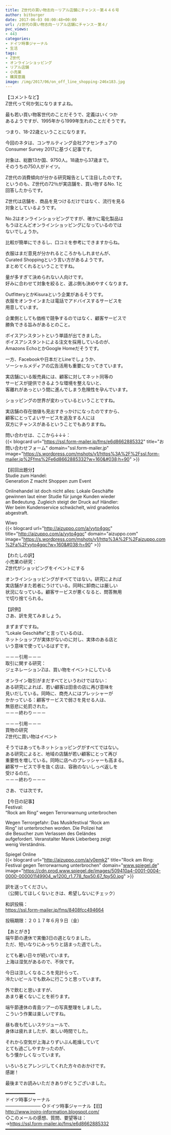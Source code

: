 ```yaml
---
title: Z世代の買い物志向－リアル店舗にチャンス－第４４６号
author: bitburger
date: 2017-06-03 08:00:48+00:00
url: /z世代の買い物志向－リアル店舗にチャンス－第４/
pvc_views:
- 443
categories:
- ドイツ時事ジャーナル
- 生活
tags:
- Z世代
- オンラインショッピング
- リアル店舗
- 小売業
- 購買意識
image: /img/2017/06/on_off_line_shopping-246x183.jpg
---
```

【コメントなど】  
Z世代って何か気になりますよね。  
  
最も若い買い物客世代のことだそうで、定義はいくつか  
あるようですが、1995年から1999年生れのことだそうです。  
  
つまり、18-22歳ということになります。 

今回のネタは、コンサルティング会社アクセンチュアの  
Consumer Survey 2017に基づく記事です。  
  
対象は、総数13か国、9750人。18歳から37歳まで。  
そのうちの750人がドイツ。  
  
Z世代の消費傾向が分かる研究報告として注目したのです。  
というのも、Z世代の72％が実店舗を、買い物するNo. 1と  
回答したからです。  
  
Z世代は店舗を、商品を見つけるだけではなく、流行を見る  
対象としているようです。  
  
No.2はオンラインショッピングですが、確かに電化製品は  
もうほとんどオンラインショッピングになっているのでは  
ないでしょうか。  
  
比較が簡単にできるし、口コミを参考にできますからね。 

衣服はまだ意見が分かれるところかもしれませんが、  
Curated Shoppingという言い方があるようです。  
まとめてくれるということですね。  
  
量が多すぎて決められない人向けです。  
好みに合わせて対象を絞ると、選ぶ側も決めやすくなります。  
  
OutfitteryとかKisuraという企業があるそうです。  
衣服をオンラインまたは電話でアドバイスするサービスを  
用意しています。  
  
企業側としても価格で競争するのではなく、顧客サービスで  
勝負できる旨みがあるとのこと。 

ボイスアシスタントという単語が出てきました。  
ボイスアシスタントによる注文を採用しているのが、  
Amazons EchoとかGoogle Homeだそうです。  
  
一方、Facebookや日本だとLineでしょうか、  
ソーシャルメディアの広告活用も重要になってきています。  
  
実店舗にいる販売員には、顧客に対してネット同等の  
サービスが提供できるような環境を整えないと、  
客離れがあっという間に進んでしまう危険性を孕んでいます。  
  
ショッピングの世界が変わっているということですね。  
  
実店舗の存在価値も見出すきっかけになったのですから、  
顧客にとってよいサービスを追及する人には  
双方にチャンスがあるということでもありますね。  
  
問い合わせは、ここから↓↓↓：  
{{< blogcard url="https://ssl.form-mailer.jp/fms/e6d8662885332" title="&#12362;&#21839;&#12356;&#21512;&#12431;&#12379;&#12501;&#12457;&#12540;&#12512;" domain="ssl.form-mailer.jp" image="https://s.wordpress.com/mshots/v1/https%3A%2F%2Fssl.form-mailer.jp%2Ffms%2Fe6d8662885332?w=160&#038;h=90" >}} 

【前回出題分】  
Studie zum Handel:  
Generation Z macht Shoppen zum Event  
  
Onlinehandel ist doch nicht alles: Lokale Geschäfte  
gewinnen laut einer Studie für junge Kunden wieder  
an Bedeutung. Zugleich steigt der Druck auf Händler:  
Wer beim Kundenservice schwächelt, wird gnadenlos  
abgestraft.  
  
Wiwo  
{{< blogcard url="http://aizuppo.com/a/yyto4gqc" title="http://aizuppo.com/a/yyto4gqc" domain="aizuppo.com" image="https://s.wordpress.com/mshots/v1/http%3A%2F%2Faizuppo.com%2Fa%2Fyyto4gqc?w=160&#038;h=90" >}} 

【わたしの訳】  
小売業の研究：  
Z世代がショッピングをイベントにする  
  
オンラインショッピングがすべてではない。研究によれば  
実店舗がまた若者にうけている。同時に卸商には厳しい  
状況になっている。顧客サービスが悪くなると、問答無用  
で切り捨てられる。 

【訳例】  
さあ、訳を見てみましょう。  
  
まずまずですね。  
&#8220;Lokale Geschäfte&#8221;と言っているのは、  
ネットショップが実体がないのに対し、実体のある店と  
いう意味で使っているはずです。 

－－－引用－－－  
取引に関する研究：  
ジェネレーションZは、買い物をイベントにしている  
  
オンライン取引がまだすべてというわけではない：  
ある研究によれば、若い顧客は田舎の店に再び意味を  
見いだしている。同時に、商売人にはプレッシャーが  
かかっている：顧客サービスで弱さを見せる人は、  
無慈悲に処罰された。  
－－－終わり－－－ 

－－－引用－－－  
買物の研究  
Z世代に買い物はイベント  
  
そうではあってもネットショッピングがすべてではない。  
ある研究によると、地域の店舗が若い顧客にとって再び  
重要性を増している。同時に店へのプレッシャーも高まる。  
顧客サービスで手を抜く店は、容赦のないしっぺ返しを  
受けるのだ。  
－－－終わり－－－ 

さあ、では次です。  
  
【今日の記事】  
Festival:  
&#8220;Rock am Ring&#8221; wegen Terrorwarnung unterbrochen  
  
Wegen Terrorgefahr: Das Musikfestival &#8220;Rock am  
Ring&#8221; ist unterbrochen worden. Die Polizei hat  
die Besucher zum Verlassen des Geländes  
aufgefordert. Veranstalter Marek Lieberberg zeigt  
wenig Verständnis.  
  
Spiegel Online  
{{< blogcard url="http://aizuppo.com/a/y0emk2" title="Rock am Ring: Festival gegen Terrorwarnung unterbrochen" domain="www.spiegel.de" image="https://cdn.prod.www.spiegel.de/images/509410a4-0001-0004-0000-000001149904_w1200_r1.778_fpx50.67_fpy50.jpg" >}} 

訳を送ってください。  
（公開してほしくないときは、希望しないにチェック）  
  
和訳投稿：  
 <https://ssl.form-mailer.jp/fms/8408fcc494664>  
  
投稿期限：２０１７年６月９日（金） 

【あとがき】  
端午節の連休で実働3日の週となりました。  
ただ、短いなりにみっちりと詰まった週でした。  
  
とても暑い日々が続いています。  
上海は湿気があるので、不快です。  
  
今日は涼しくなるころを見計らって、  
冷たいビールでも飲みに行こうと思っています。  
  
外で飲むと思いますが、  
あまり暑くないことを祈ります。  
  
端午節連休の青島ツアーの写真整理をしました。  
こういう作業は楽しいですね。  
  
昼も夜も忙しいスケジュールで、  
身体は疲れましたが、楽しい時間でした。  
  
それから空気が上海よりずいぶん乾燥していて  
とても過ごしやすかったのが、  
もう懐かしくなっています。  
  
いろいろとアレンジしてくれた方々のおかけです。  
感謝！  
  
最後までお読みいただきありがとうございました。 

━━━━━━━━━━━  
ドイツ時事ジャーナル  
─────────── ◇ドイツ時事ジャーナル【旧】  
<http://www.iroiro-information.blogspot.com/>  
◇このメールの感想、質問、要望等は：  
-><https://ssl.form-mailer.jp/fms/e6d8662885332>  
━━━━━━━━━━━━━━━━━━━━━━━━━━━━
